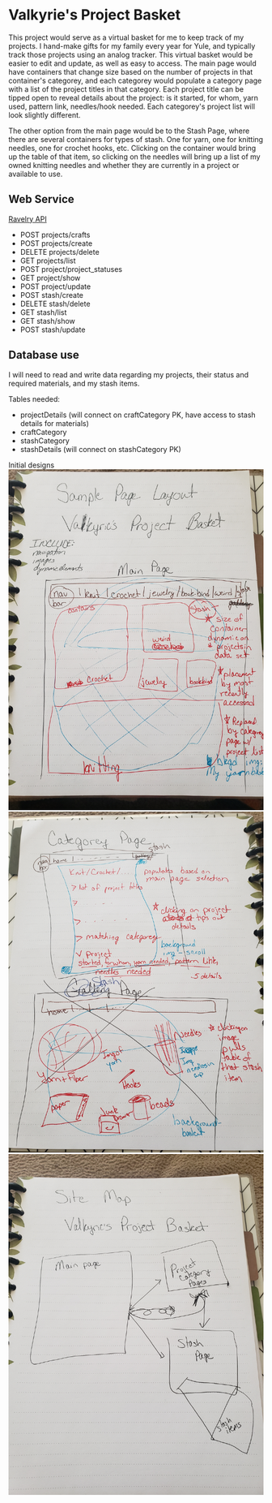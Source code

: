 Valkyrie's Project Basket
========

This project would serve as a virtual basket for me to keep track of my projects.  I hand-make gifts for my family every year for Yule, and typically track those projects using an analog tracker.  This virtual basket would be easier to edit and update, as well as easy to access.  The main page would have containers that change size based on the number of projects in that container's categorey, and each categorey would populate a category page with a list of the project titles in that category. Each project title can be tipped open to reveal details about the project: is it started, for whom, yarn used, pattern link, needles/hook needed.  Each categorey's project list will look slightly different.

The other option from the main page would be to the Stash Page, where there are several containers for types of stash.  One for yarn, one for knitting needles, one for crochet hooks, etc.  Clicking on the container would bring up the table of that item, so clicking on the needles will bring up a list of my owned knitting needles and whether they are currently in a project or available to use.

Web Service
-------

[Ravelry API](https://www.ravelry.com/api)
- POST projects/crafts
- POST projects/create
- DELETE projects/delete
- GET projects/list
- POST project/project_statuses
- GET project/show
- POST project/update
- POST stash/create
- DELETE stash/delete
- GET stash/list
- GET stash/show
- POST stash/update

Database use
-------

I will need to read and write data regarding my projects, their status and required materials, and my stash items.

Tables needed:
- projectDetails (will connect on craftCategory PK, have access to stash details for materials)
- craftCategory 
- stashCategory
- stashDetails (will connect on stashCategory PK)

Initial designs
![Main Sample Page](samplePageMain.jpg)
![Other Sample Pages](samplePages.jpg)
![Site Map](SiteMap.jpg)